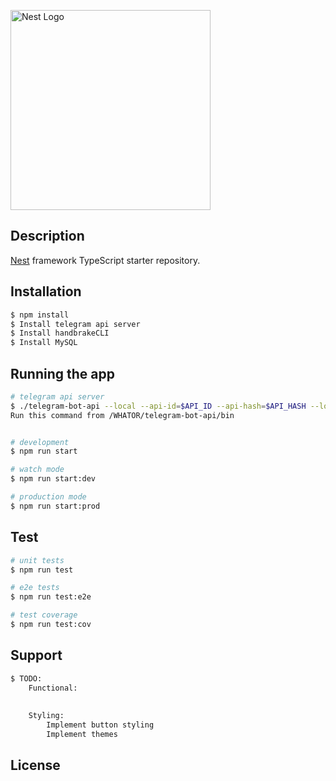 <p >
  <a href="http://nestjs.com/" target="blank"><img src="https://nestjs.com/img/logo_text.svg" width="320" alt="Nest Logo" /></a>
</p>

[circleci-image]: https://img.shields.io/circleci/build/github/nestjs/nest/master?token=abc123def456
[circleci-url]: https://circleci.com/gh/nestjs/nest

## Description

[Nest](https://github.com/nestjs/nest) framework TypeScript starter repository.

## Installation

```bash
$ npm install
$ Install telegram api server
$ Install handbrakeCLI
$ Install MySQL
```

## Running the app

```bash
# telegram api server
$ ./telegram-bot-api --local --api-id=$API_ID --api-hash=$API_HASH --log=./log.txt
Run this command from /WHATOR/telegram-bot-api/bin


# development
$ npm run start

# watch mode
$ npm run start:dev

# production mode
$ npm run start:prod
```

## Test

```bash
# unit tests
$ npm run test

# e2e tests
$ npm run test:e2e

# test coverage
$ npm run test:cov
```

## Support

```bash
$ TODO:
	Functional:
		   
	
	Styling:
		Implement button styling
		Implement themes
```

## License

[//]: # (Nest is [MIT licensed]&#40;LICENSE&#41;.)
